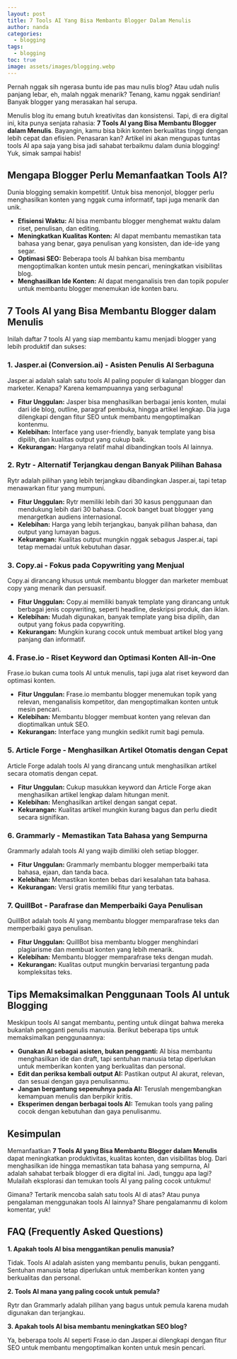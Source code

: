 ```yaml
---
layout: post
title: 7 Tools AI Yang Bisa Membantu Blogger Dalam Menulis
author: nanda
categories:
  - blogging
tags:
  - blogging
toc: true
image: assets/images/blogging.webp
---
```



Pernah nggak sih ngerasa buntu ide pas mau nulis blog? Atau udah nulis panjang lebar, eh, malah nggak menarik? Tenang, kamu nggak sendirian! Banyak blogger yang merasakan hal serupa.

Menulis blog itu emang butuh kreativitas dan konsistensi. Tapi, di era digital ini, kita punya senjata rahasia: **7 Tools AI yang Bisa Membantu Blogger dalam Menulis**. Bayangin, kamu bisa bikin konten berkualitas tinggi dengan lebih cepat dan efisien. Penasaran kan? Artikel ini akan mengupas tuntas tools AI apa saja yang bisa jadi sahabat terbaikmu dalam dunia blogging! Yuk, simak sampai habis!

## Mengapa Blogger Perlu Memanfaatkan Tools AI?

Dunia blogging semakin kompetitif. Untuk bisa menonjol, blogger perlu menghasilkan konten yang nggak cuma informatif, tapi juga menarik dan unik.

- **Efisiensi Waktu:** AI bisa membantu blogger menghemat waktu dalam riset, penulisan, dan editing.
- **Meningkatkan Kualitas Konten:** AI dapat membantu memastikan tata bahasa yang benar, gaya penulisan yang konsisten, dan ide-ide yang segar.
- **Optimasi SEO:** Beberapa tools AI bahkan bisa membantu mengoptimalkan konten untuk mesin pencari, meningkatkan visibilitas blog.
- **Menghasilkan Ide Konten:** AI dapat menganalisis tren dan topik populer untuk membantu blogger menemukan ide konten baru.

## 7 Tools AI yang Bisa Membantu Blogger dalam Menulis

Inilah daftar 7 tools AI yang siap membantu kamu menjadi blogger yang lebih produktif dan sukses:

### 1\. Jasper.ai (Conversion.ai) - Asisten Penulis AI Serbaguna

Jasper.ai adalah salah satu tools AI paling populer di kalangan blogger dan marketer. Kenapa? Karena kemampuannya yang serbaguna!

- **Fitur Unggulan:** Jasper bisa menghasilkan berbagai jenis konten, mulai dari ide blog, outline, paragraf pembuka, hingga artikel lengkap. Dia juga dilengkapi dengan fitur SEO untuk membantu mengoptimalkan kontenmu.
- **Kelebihan:** Interface yang user-friendly, banyak template yang bisa dipilih, dan kualitas output yang cukup baik.
- **Kekurangan:** Harganya relatif mahal dibandingkan tools AI lainnya.

### 2\. Rytr - Alternatif Terjangkau dengan Banyak Pilihan Bahasa

Rytr adalah pilihan yang lebih terjangkau dibandingkan Jasper.ai, tapi tetap menawarkan fitur yang mumpuni.

- **Fitur Unggulan:** Rytr memiliki lebih dari 30 kasus penggunaan dan mendukung lebih dari 30 bahasa. Cocok banget buat blogger yang menargetkan audiens internasional.
- **Kelebihan:** Harga yang lebih terjangkau, banyak pilihan bahasa, dan output yang lumayan bagus.
- **Kekurangan:** Kualitas output mungkin nggak sebagus Jasper.ai, tapi tetap memadai untuk kebutuhan dasar.

### 3\. Copy.ai - Fokus pada Copywriting yang Menjual

Copy.ai dirancang khusus untuk membantu blogger dan marketer membuat copy yang menarik dan persuasif.

- **Fitur Unggulan:** Copy.ai memiliki banyak template yang dirancang untuk berbagai jenis copywriting, seperti headline, deskripsi produk, dan iklan.
- **Kelebihan:** Mudah digunakan, banyak template yang bisa dipilih, dan output yang fokus pada copywriting.
- **Kekurangan:** Mungkin kurang cocok untuk membuat artikel blog yang panjang dan informatif.

### 4\. Frase.io - Riset Keyword dan Optimasi Konten All-in-One

Frase.io bukan cuma tools AI untuk menulis, tapi juga alat riset keyword dan optimasi konten.

- **Fitur Unggulan:** Frase.io membantu blogger menemukan topik yang relevan, menganalisis kompetitor, dan mengoptimalkan konten untuk mesin pencari.
- **Kelebihan:** Membantu blogger membuat konten yang relevan dan dioptimalkan untuk SEO.
- **Kekurangan:** Interface yang mungkin sedikit rumit bagi pemula.

### 5\. Article Forge - Menghasilkan Artikel Otomatis dengan Cepat

Article Forge adalah tools AI yang dirancang untuk menghasilkan artikel secara otomatis dengan cepat.

- **Fitur Unggulan:** Cukup masukkan keyword dan Article Forge akan menghasilkan artikel lengkap dalam hitungan menit.
- **Kelebihan:** Menghasilkan artikel dengan sangat cepat.
- **Kekurangan:** Kualitas artikel mungkin kurang bagus dan perlu diedit secara signifikan.

### 6\. Grammarly - Memastikan Tata Bahasa yang Sempurna

Grammarly adalah tools AI yang wajib dimiliki oleh setiap blogger.

- **Fitur Unggulan:** Grammarly membantu blogger memperbaiki tata bahasa, ejaan, dan tanda baca.
- **Kelebihan:** Memastikan konten bebas dari kesalahan tata bahasa.
- **Kekurangan:** Versi gratis memiliki fitur yang terbatas.

### 7\. QuillBot - Parafrase dan Memperbaiki Gaya Penulisan

QuillBot adalah tools AI yang membantu blogger memparafrase teks dan memperbaiki gaya penulisan.

- **Fitur Unggulan:** QuillBot bisa membantu blogger menghindari plagiarisme dan membuat konten yang lebih menarik.
- **Kelebihan:** Membantu blogger memparafrase teks dengan mudah.
- **Kekurangan:** Kualitas output mungkin bervariasi tergantung pada kompleksitas teks.

## Tips Memaksimalkan Penggunaan Tools AI untuk Blogging

Meskipun tools AI sangat membantu, penting untuk diingat bahwa mereka bukanlah pengganti penulis manusia. Berikut beberapa tips untuk memaksimalkan penggunaannya:

- **Gunakan AI sebagai asisten, bukan pengganti:** AI bisa membantu menghasilkan ide dan draft, tapi sentuhan manusia tetap diperlukan untuk memberikan konten yang berkualitas dan personal.
- **Edit dan periksa kembali output AI:** Pastikan output AI akurat, relevan, dan sesuai dengan gaya penulisanmu.
- **Jangan bergantung sepenuhnya pada AI:** Teruslah mengembangkan kemampuan menulis dan berpikir kritis.
- **Eksperimen dengan berbagai tools AI:** Temukan tools yang paling cocok dengan kebutuhan dan gaya penulisanmu.

## Kesimpulan

Memanfaatkan **7 Tools AI yang Bisa Membantu Blogger dalam Menulis** dapat meningkatkan produktivitas, kualitas konten, dan visibilitas blog. Dari menghasilkan ide hingga memastikan tata bahasa yang sempurna, AI adalah sahabat terbaik blogger di era digital ini. Jadi, tunggu apa lagi? Mulailah eksplorasi dan temukan tools AI yang paling cocok untukmu!

Gimana? Tertarik mencoba salah satu tools AI di atas? Atau punya pengalaman menggunakan tools AI lainnya? Share pengalamanmu di kolom komentar, yuk!

## FAQ (Frequently Asked Questions)

**1\. Apakah tools AI bisa menggantikan penulis manusia?**

Tidak. Tools AI adalah asisten yang membantu penulis, bukan pengganti. Sentuhan manusia tetap diperlukan untuk memberikan konten yang berkualitas dan personal.

**2\. Tools AI mana yang paling cocok untuk pemula?**

Rytr dan Grammarly adalah pilihan yang bagus untuk pemula karena mudah digunakan dan terjangkau.

**3\. Apakah tools AI bisa membantu meningkatkan SEO blog?**

Ya, beberapa tools AI seperti Frase.io dan Jasper.ai dilengkapi dengan fitur SEO untuk membantu mengoptimalkan konten untuk mesin pencari.
